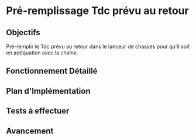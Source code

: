 # Pré-remplissage Tdc prévu au retour

## Objectifs
Pré-remplir le Tdc prévu au retour dans le lanceur de chasses pour qu'il soit en adéquation avec la chaîne.

## Fonctionnement Détaillé

## Plan d'Implémentation

## Tests à effectuer

## Avancement